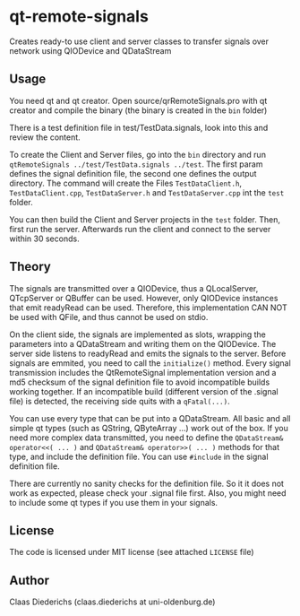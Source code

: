 qt-remote-signals
=================

Creates ready-to use client and server classes to transfer signals over network using QIODevice and QDataStream

Usage
-----

You need qt and qt creator.
Open source/qrRemoteSignals.pro with qt creator and compile the binary (the binary is created in the `bin` folder)

There is a test definition file in test/TestData.signals, look into this and review the content.

To create the Client and Server files, go into the `bin` directory and run `qtRemoteSignals ../test/TestData.signals ../test`.
The first param defines the signal definition file, the second one defines the output directory.
The command will create the Files `TestDataClient.h`, `TestDataClient.cpp`, `TestDataServer.h` and `TestDataServer.cpp` int the `test` folder.

You can then build the Client and Server projects in the `test` folder. 
Then, first run the server. Afterwards run the client and connect to the server within 30 seconds.

Theory
------

The signals are transmitted over a QIODevice, thus a QLocalServer, QTcpServer or QBuffer can be used. 
However, only QIODevice instances that emit readyRead can be used. Therefore, this implementation CAN NOT be used with QFile, and thus cannot be used on stdio.

On the client side, the signals are implemented as slots, wrapping the parameters into a QDataStream and writing them on the QIODevice. 
The server side listens to readyRead and emits the signals to the server. Before signals are emmited, you need to call the `initialize()` method.
Every signal transmission includes the QtRemoteSignal implementation version and a md5 checksum of the signal definition file to avoid incompatible builds working together.
If an incompatible build (different version of the .signal file) is detected, the receiving side quits with a `qFatal(...)`.

You can use every type that can be put into a QDataStream. All basic and all simple qt types (such as QString, QByteArray ...) work out of the box.
If you need more complex data transmitted, you need to define the `QDataStream& operator<<( ... )` and `QDataStream& operator>>( ... )` methods for that type, and include the definition file.
You can use `#include` in the signal definition file. 

There are currently no sanity checks for the definition file. So it it does not work as expected, please check your .signal file first. 
Also, you might need to include some qt types if you use them in your signals.

License
-------
The code is licensed under MIT license (see attached `LICENSE` file)

Author
------
Claas Diederichs (claas.diederichs at uni-oldenburg.de)
